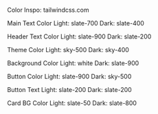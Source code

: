 Color Inspo: tailwindcss.com

Main Text Color
Light: slate-700
Dark: slate-400

Header Text Color
Light: slate-900
Dark: slate-200

Theme Color
Light: sky-500
Dark: sky-400

Background Color
Light: white
Dark: slate-900

Button Color
Light: slate-900
Dark: sky-500

Button Text
Light: slate-200
Dark: slate-200

Card BG Color
Light: slate-50
Dark: slate-800
